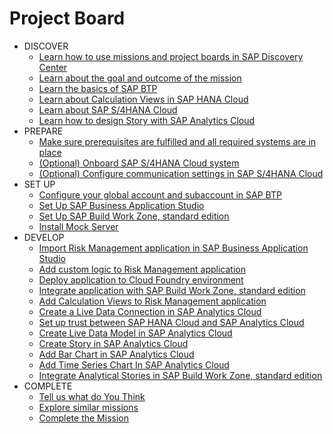 # Project Board

<!-- disco-toc-start -->
- DISCOVER
    - [Learn how to use missions and project boards in SAP Discovery Center](../../documentation/discover/how-to-use-missions) 
    - [Learn about the goal and outcome of the mission](../../documentation/discover/goal-and-outcome-of-mission) <!-- dc-card {"label": ["OPTIONAL"],"cardName": "Learn about the goal and outcome of the mission"} dc-card -->
    - [Learn the basics of SAP BTP](../../documentation/discover/sap-btp-basics)
    - [Learn about Calculation Views in SAP HANA Cloud](../../documentation/discover/sap-hana-cloud)
    - [Learn about SAP S/4HANA Cloud](../../documentation/discover/sap-s4h)
    - [Learn how to design Story with SAP Analytics Cloud](../../documentation/discover/sap-analytics-cloud)         
- PREPARE
    - [Make sure prerequisites are fulfilled and all required systems are in place](../../documentation/prepare/mission-prerequisites)
    - [(Optional) Onboard SAP S/4HANA Cloud system](../../documentation/prepare/s4hc-onboarding)
    - [(Optional) Configure communication settings in SAP S/4HANA Cloud](../../documentation/prepare/s4hana-cloud-to-btp-connectivity)
- SET UP
    - [Configure your global account and subaccount in SAP BTP](../../documentation/set-up/configure-account)
    - [Set Up SAP Business Application Studio](../../documentation/set-up/BAS)
    - [Set Up SAP Build Work Zone, standard edition](../../documentation/set-up/WZSE)
    - [Install Mock Server](../../documentation/set-up/install-mock-server/)
- DEVELOP
    - [Import Risk Management application in SAP Business Application Studio](../../documentation/develop/open-app-in-BAS)
    - [Add custom logic to Risk Management application](../../documentation/develop/add-custom-logic)
    - [Deploy application to Cloud Foundry environment](../../documentation/develop/deploy-application-cf)
    - [Integrate application with SAP Build Work Zone, standard edition](../../documentation/develop/integrate-SBWZ)
    - [Add Calculation Views to Risk Management application](../../documentation/develop/add-calc-view)
    - [Create a Live Data Connection in SAP Analytics Cloud](../../documentation/develop/create-live-conn)
    - [Set up trust between SAP HANA Cloud and SAP Analytics Cloud](../../documentation/develop/trust-sac-hanaloud-sso)
    - [Create Live Data Model in SAP Analytics Cloud](../../documentation/develop/create-live-data-model-sac)
    - [Create Story in SAP Analytics Cloud](../../documentation/develop/create-story-sac)
    - [Add Bar Chart in SAP Analytics Cloud](../../documentation/develop/add-bar-chart-sac)
    - [Add Time Series Chart In SAP Analytics Cloud](../../documentation/develop/add-timeseries-chart-sac)
    - [Integrate Analytical Stories in SAP Build Work Zone, standard edition](../../documentation/develop/integrate-story-SBWZ)
- COMPLETE
    - [Tell us what do You Think](../../documentation/complete/give-feedback)
    - [Explore similar missions](../../documentation/complete/explore-similar-missions)
    - [Complete the Mission](../../documentation/complete/complete-mission)
<!-- disco-toc-end -->
